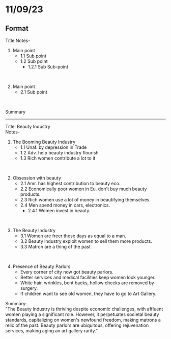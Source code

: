 # 11/09/23 

## Format 

Title 
Notes- 

1. Main point 
    - 1.1 Sub point 
    - 1.2 Sub point
      - 1.2.1 Sub Sub-point

<br>

2. Main point  
    - 2.1 Sub point

<br> 

Summary 

--- 

Title: Beauty Industry  
Notes- 

1. The Booming Beauty Industry
    - 1.1 Unaf. by depression in Trade
    - 1.2 Adv. help beauty industry flourish
    - 1.3 Rich women contribute a lot to it

<br>

2. Obsession with beauty
   - 2.1 Amr. has highest contribution to beauty eco.
   - 2.2 Economically poor women in Eu. don't buy much beauty products. 
   - 2.3 Rich women use a lot of money in beautifying themselves. 
   - 2.4 Men spend money in cars, electronics.
        - 2.4.1 Women invest in beauty. 

<br> 

3. The Beauty Industry
    - 3.1 Women are freer these days as equal to a man. 
    - 3.2 Beauty industry exploit women to sell them more products.
    - 3.3 Matron are a thing of the past 

<br> 

4. Presence of Beauty Parlors
    - Every corner of city now got beauty parlors. 
    - Better services and medical facilities keep women look younger. 
    - White hair, wrinkles, bent backs, hollow cheeks are removed by surgery. 
    - If children want to see old women, they have to go to Art Gallery. 

Summary:  
"The Beauty Industry is thriving despite economic challenges, with affluent women playing a significant role. However, it perpetuates societal beauty standards, capitalizing on women's newfound freedom, making matrons a relic of the past. Beauty parlors are ubiquitous, offering rejuvenation services, making aging an art gallery rarity."
